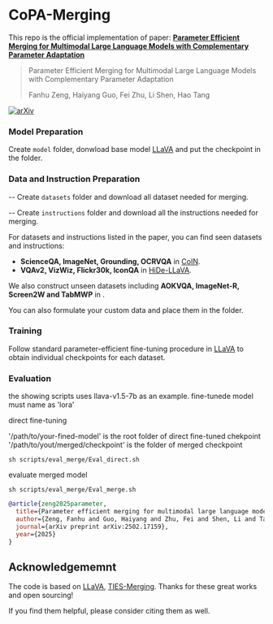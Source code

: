 # CoPA-Merging


This repo is the official implementation of paper: **[Parameter Efficient Merging for Multimodal Large Language Models with Complementary Parameter Adaptation](https://arxiv.org/abs/2502.17159)**

> Parameter Efficient Merging for Multimodal Large Language Models with Complementary Parameter Adaptation
>
> Fanhu Zeng, Haiyang Guo, Fei Zhu, Li Shen, Hao Tang

[![arXiv](https://img.shields.io/badge/Arxiv-2502.17159-b31b1b.svg?logo=arXiv)](https://arxiv.org/abs/2502.17159)

### Model Preparation

Create `model` folder, donwload base model [LLaVA](https://github.com/haotian-liu/LLaVA) and put the checkpoint in the folder.

### Data and Instruction Preparation

-- Create `datasets` folder and download all dataset needed for merging.

-- Create `instructions` folder and download all the instructions needed for merging.


For datasets and instructions listed in the paper, you can find seen datasets and instructions:
- **ScienceQA, ImageNet, Grounding, OCRVQA** in [CoIN](https://huggingface.co/datasets/Zacks-Chen/CoIN).
- **VQAv2, VizWiz, Flickr30k, IconQA** in [HiDe-LLaVA](github).

We also construct unseen datasets including **AOKVQA, ImageNet-R, Screen2W and TabMWP** in .

You can also formulate your custom data and place them in the folder.





### Training
Follow standard parameter-efficient fine-tuning procedure in [LLaVA](https://github.com/haotian-liu/LLaVA) to obtain individual checkpoints for each dataset.

### Evaluation
the showing scripts uses llava-v1.5-7b as an example.
fine-tunede model must name as 'lora'

direct fine-tuning

'/path/to/your-fined-model' is the root folder of direct fine-tuned chekpoint
'/path/to/yout/merged/checkpoint' is the folder of merged checkpoint


```
sh scripts/eval_merge/Eval_direct.sh
```

evaluate merged model

```
sh scripts/eval_merge/Eval_merge.sh
```


```bibtex
@article{zeng2025parameter,
  title={Parameter efficient merging for multimodal large language models with complementary parameter adaptation},
  author={Zeng, Fanhu and Guo, Haiyang and Zhu, Fei and Shen, Li and Tang, Hao},
  journal={arXiv preprint arXiv:2502.17159},
  year={2025}
}
```



## Acknowledgememnt

The code is based on  [LLaVA](https://github.com/haotian-liu/LLaVA), [TIES-Merging](https://github.com/prateeky2806/ties-merging). Thanks for these great works and open sourcing! 

If you find them helpful, please consider citing them as well. 
